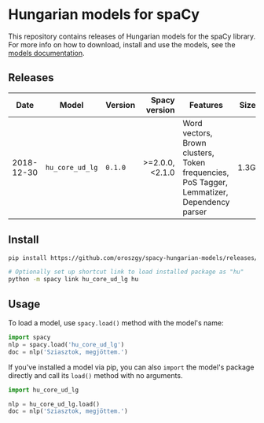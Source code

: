 # Hungarian models for spaCy

This repository contains releases of Hungarian models for the spaCy library. For more info on how to download, install and use the models, see the [models documentation](https://spacy.io/docs/usage/models).

## Releases

| Date | Model | Version | Spacy version | Features | Size | Memory | License | Info | Get |
| --- | --- | --- | ---: | --- | ---: | ---: | --- | --- | --- |
| 2018-12-30 | `hu_core_ud_lg` | `0.1.0` | >=2.0.0,<2.1.0 | Word vectors, Brown clusters, Token frequencies, PoS Tagger, Lemmatizer, Dependency parser | 1.3G | 6G | <a rel="license" href="http://creativecommons.org/licenses/by-sa/4.0/"><img alt="Creative Commons License" style="border-width:0" src="https://i.creativecommons.org/l/by-sa/4.0/88x31.png" /></a> | [![][i]][i-hu_core_ud_lg-0.1.0] | [![][dl]][hu_core_ud_lg-0.1.0]

[hu_core_ud_lg-0.1.0]: https://github.com/oroszgy/spacy-hungarian-models/releases/download/hu_vectors_web_lg-0.1.0/hu_core_ud_lg-0.1.0-py3-none-any.whl
[i-hu_core_ud_lg-0.1.0]: https://github.com/oroszgy/spacy-hungarian-models/releases/hu_core_ud_lg-0.1.0


[dl]: http://i.imgur.com/gQvPgr0.png
[i]: http://i.imgur.com/OpLOcKn.png

## Install

```bash
pip install https://github.com/oroszgy/spacy-hungarian-models/releases/download/hu_core_ud_lg-0.1.0/hu_core_ud_lg-0.1.0.tar.gz

# Optionally set up shortcut link to load installed package as "hu"
python -m spacy link hu_core_ud_lg hu
```

## Usage

To load a model, use `spacy.load()` method with the model's name:

```python
import spacy
nlp = spacy.load('hu_core_ud_lg')
doc = nlp('Sziasztok, megjöttem.')
```

If you've installed a model via pip, you can also `import` the model's package directly and
call its `load()` method with no arguments.

```python
import hu_core_ud_lg

nlp = hu_core_ud_lg.load()
doc = nlp('Sziasztok, megjöttem.')
```
